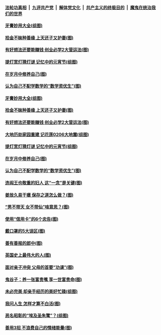 

####  [法轮功真相](../../../../basic/blob/master/README.md?t=03041801) &nbsp;|&nbsp; [九评共产党](../../../../9ping.md/blob/master/README.md?t=03041801) &nbsp;|&nbsp; [解体党文化](../../../../jtdwh.md/blob/master/README.md?t=03041801)  &nbsp;|&nbsp; [共产主义的终极目的](../../../../gczydzjmd.md/blob/master/README.md?t=03041801) &nbsp;|&nbsp; [魔鬼在统治我们的世界](../../../../mgztzwmdsj.md/blob/master/README.md?t=03041801) 

#### [牙膏妙用大全(组图)](../pages/p8/961372.md?t=03041801) 

#### [拾金不昧种善缘 上天还子又护妻(图)](../pages/p8/963537.md?t=03041801) 

#### [有好想法还要能赚钱 创业必学2大营运法(图)](../pages/p8/964359.md?t=03041801) 

#### [提灯赏灯猜灯谜 记忆中的元宵节(组图)](../pages/p8/962375.md?t=03041801) 

#### [在岁月中修养自己(图)](../pages/p8/963738.md?t=03041801) 

#### [认为自己不配学数学的“数学资优生”(图)](../pages/p8/964257.md?t=03041801) 

#### [牙膏妙用大全(组图)](../pages/p8/961372.md?t=03041801) 

#### [拾金不昧种善缘 上天还子又护妻(图)](../pages/p8/963537.md?t=03041801) 

#### [有好想法还要能赚钱 创业必学2大营运法(图)](../pages/p8/964359.md?t=03041801) 

#### [大地历劫家园重建 记花莲0206大地震(组图)](../pages/p8/960804.md?t=03041801) 

#### [提灯赏灯猜灯谜 记忆中的元宵节(组图)](../pages/p8/962375.md?t=03041801) 

#### [在岁月中修养自己(图)](../pages/p8/963738.md?t=03041801) 

#### [认为自己不配学数学的“数学资优生”(图)](../pages/p8/964257.md?t=03041801) 

#### [连阎王也敬重的妇人 这“一念”是关键(图)](../pages/p8/963539.md?t=03041801) 

#### [姜放久易干瘪 保存之道怎么做？(图)](../pages/p8/964022.md?t=03041801) 

#### [“男不带天 女不带仙”啥意思？(图)](../pages/p8/964131.md?t=03041801) 

#### [使用“信用卡”的6个忠告(图)](../pages/p8/964124.md?t=03041801) 

#### [戴口罩的5大误区(图)](../pages/p8/964117.md?t=03041801) 

#### [善有善报的郎中(图)](../pages/p8/964032.md?t=03041801) 

#### [英国史上最伟大的人(图)](../pages/p8/963530.md?t=03041801) 

#### [面对亲子冲突 父母的首要“功课”(图)](../pages/p8/964015.md?t=03041801) 

#### [鬼谷子：养一张富贵嘴 享一世富贵命(图)](../pages/p8/963933.md?t=03041801) 

#### [未必完美 却亲手经历的美好忙碌(组图)](../pages/p8/963923.md?t=03041801) 

#### [我问人生 怎样才算不白活(图)](../pages/p8/963600.md?t=03041801) 

#### [恶名昭彰的“埃及圣朱鹭”？(组图)](../pages/p8/963921.md?t=03041801) 

#### [善用3招 不浪费自己的情绪能量(图)](../pages/p8/963918.md?t=03041801) 

